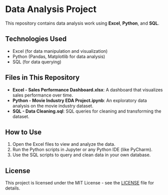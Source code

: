 # Data Analysis Project

This repository contains data analysis work using **Excel**, **Python**, and **SQL**.

## Technologies Used
- Excel (for data manipulation and visualization)
- Python (Pandas, Matplotlib for data analysis)
- SQL (for data querying)

## Files in This Repository
- **Excel - Sales Performance Dashboard.xlsx**: A dashboard that visualizes sales performance over time.
- **Python - Movie Industry EDA Project.ipynb**: An exploratory data analysis on the movie industry dataset.
- **SQL - Data Cleaning.sql**: SQL queries for cleaning and transforming the dataset.

## How to Use
1. Open the Excel files to view and analyze the data.
2. Run the Python scripts in Jupyter or any Python IDE (like PyCharm).
3. Use the SQL scripts to query and clean data in your own database.

## License
This project is licensed under the MIT License - see the [LICENSE](LICENSE) file for details.

